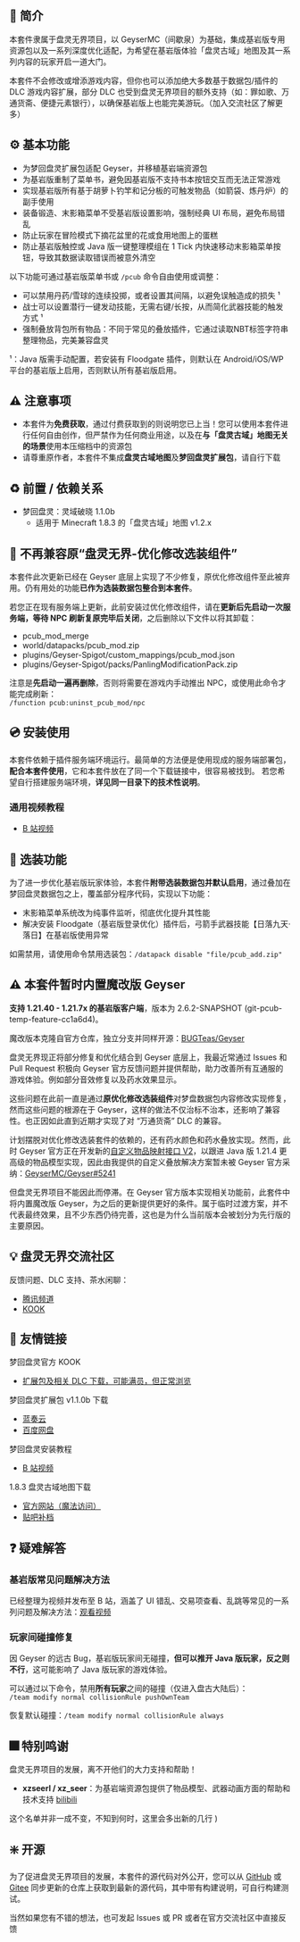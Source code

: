 ## 📖 简介

本套件隶属于盘灵无界项目，以 GeyserMC（间歇泉）为基础，集成基岩版专用资源包以及一系列深度优化适配，为希望在基岩版体验「盘灵古域」地图及其一系列内容的玩家开启一道大门。

本套件不会修改或增添游戏内容，但你也可以添加绝大多数基于数据包/插件的 DLC 游戏内容扩展，部分 DLC 也受到盘灵无界项目的额外支持（如：罪如歌、万通货斋、便捷元素银行），以确保基岩版上也能完美游玩。（加入交流社区了解更多）



## ⚙️ 基本功能

- 为梦回盘灵扩展包适配 Geyser，并移植基岩端资源包
- 为基岩版重制了菜单书，避免因基岩版不支持书本按钮交互而无法正常游戏
- 实现基岩版所有基于胡萝卜钓竿和记分板的可触发物品（如箭袋、炼丹炉）的副手使用
- 装备锻造、末影箱菜单不受基岩版设置影响，强制经典 UI 布局，避免布局错乱
- 防止玩家在冒险模式下摘花盆里的花或食用地图上的蛋糕
- 防止基岩版触控或 Java 版一键整理模组在 1 Tick 内快速移动末影箱菜单按钮，导致其数据读取错误而被意外清空

以下功能可通过基岩版菜单书或 `/pcub` 命令自由使用或调整：

- 可以禁用丹药/雪球的连续投掷，或者设置其间隔，以避免误触造成的损失 ¹
- 战士可以设置潜行一键发动技能，无需右键/长按，从而简化武器技能的触发方式 ¹
- 强制叠放背包所有物品：不同于常见的叠放插件，它通过读取NBT标签字符串整理物品，完美兼容盘灵

¹：Java 版需手动配置，若安装有 Floodgate 插件，则默认在 Android/iOS/WP 平台的基岩版上启用，否则默认所有基岩版启用。



## ⚠️ 注意事项

- 本套件为**免费获取**，通过付费获取到的则说明您已上当！您可以使用本套件进行任何自由创作，但严禁作为任何商业用途，以及在**与「盘灵古域」地图无关的场景**使用本压缩档中的资源包
- 请尊重原作者，本套件不集成**盘灵古域地图**及**梦回盘灵扩展包**，请自行下载



## ♻️ 前置 / 依赖关系

- 梦回盘灵：灵域破晓 1.1.0b
  - 适用于 Minecraft 1.8.3 的「盘灵古域」地图 v1.2.x  



## 🚫 不再兼容原“盘灵无界-优化修改选装组件”

本套件此次更新已经在 Geyser 底层上实现了不少修复，原优化修改组件至此被弃用。仍有用处的功能**已作为选装数据包整合到本套件**。

若您正在现有服务端上更新，此前安装过优化修改组件，请在**更新后先启动一次服务端，等待 NPC 刷新复原完毕后关闭**，之后删除以下文件以将其卸载：

- pcub_mod_merge
- world/datapacks/pcub_mod.zip
- plugins/Geyser-Spigot/custom_mappings/pcub_mod.json
- plugins/Geyser-Spigot/packs/PanlingModificationPack.zip

注意是**先启动一遍再删除**，否则将需要在游戏内手动推出 NPC，或使用此命令才能完成刷新：  
`/function pcub:uninst_pcub_mod/npc`



## 💿 安装使用

本套件依赖于插件服务端环境运行。最简单的方法便是使用现成的服务端部署包，**配合本套件使用**，它和本套件放在了同一个下载链接中，很容易被找到。
若您希望自行搭建服务端环境，**详见同一目录下的技术性说明**。

### 通用视频教程
- [B 站视频](https://www.bilibili.com/video/BV1V7QVY8E4t/)



## 🧩 选装功能

为了进一步优化基岩版玩家体验，本套件**附带选装数据包并默认启用**，通过叠加在梦回盘灵数据包之上，覆盖部分程序代码，实现以下功能：

- 末影箱菜单系统改为纯事件监听，彻底优化提升其性能
- 解决安装 Floodgate（基岩版登录优化）插件后，弓箭手武器技能【日落九天·落日】在基岩版使用异常

如需禁用，请使用命令禁用选装包：`/datapack disable "file/pcub_add.zip"`



## ⚠️ 本套件暂时内置魔改版 Geyser

**支持 1.21.40 - 1.21.7x 的基岩版客户端**，版本为 2.6.2-SNAPSHOT (git-pcub-temp-feature-cc1a6d4)。

魔改版本克隆自官方仓库，独立分支并同样开源：[BUGTeas/Geyser](https://github.com/BUGTeas/Geyser/tree/pcub-temp-feature)

盘灵无界现正将部分修复和优化结合到 Geyser 底层上，我最近常通过 Issues 和 Pull Request 积极向 Geyser 官方反馈问题并提供帮助，助力改善所有互通服的游戏体验。例如部分音效修复以及药水效果显示。

这些问题在此前一直是通过**原优化修改选装组件**对梦盘数据包内容修改实现修复，然而这些问题的根源在于 Geyser，这样的做法不仅治标不治本，还影响了兼容性。也正因如此直到近期才实现了对 “万通货斋” DLC 的兼容。

计划摆脱对优化修改选装套件的依赖的，还有药水颜色和药水叠放实现。然而，此时 Geyser 官方正在开发新的[自定义物品映射接口 V2](https://github.com/GeyserMC/Geyser/pull/5189)，以跟进 Java 版 1.21.4 更高级的物品模型实现，因此由我提供的自定义叠放解决方案暂未被 Geyser 官方采纳：[GeyserMC/Geyser#5241](https://github.com/GeyserMC/Geyser/pull/5241)

但盘灵无界项目不能因此而停滞。在 Geyser 官方版本实现相关功能前，此套件中将内置魔改版 Geyser，为之后的更新提供更好的条件。属于临时过渡方案，并不代表最终效果，且不少东西仍待完善，这也是为什么当前版本会被划分为先行版的主要原因。



## 💡 盘灵无界交流社区

反馈问题、DLC 支持、茶水闲聊：

- [腾讯频道](https://pd.qq.com/s/v8t170qb)
- [KOOK](https://kook.vip/KJ7Zlx)



## 🔗 友情链接

梦回盘灵官方 KOOK
- [扩展包及相关 DLC 下载，可能满员，但正常浏览](https://www.kookapp.cn/app/channels/5787377656427081)

梦回盘灵扩展包 v1.1.0b 下载
- [蓝奏云](https://wwrc.lanzoub.com/iZYK8149zyod)
- [百度网盘](https://pan.baidu.com/s/1y5NuvDD6APhsDcx10VkDBQ?pwd=plgy)

梦回盘灵安装教程
- [B 站视频](https://www.bilibili.com/video/bv14Q4y127wv)

1.8.3 盘灵古域地图下载
- [官方网站（魔法访问）](http://pan-gu-continent.blogspot.tw/)
- [贴吧补档](https://tieba.baidu.com/p/6132497097)



## ❓ 疑难解答

### 基岩版常见问题解决方法

已经整理为视频并发布至 B 站，涵盖了 UI 错乱、交易项查看、乱跳等常见的一系列问题及解决方法：[观看视频](https://www.bilibili.com/video/BV16WQWYKE6V/)

### 玩家间碰撞修复

因 Geyser 的远古 Bug，基岩版玩家间无碰撞，**但可以推开 Java 版玩家，反之则不行**，这可能影响了 Java 版玩家的游戏体验。

可以通过以下命令，禁用**所有玩家**之间的碰撞（仅进入盘古大陆后）：  
`/team modify normal collisionRule pushOwnTeam`

恢复默认碰撞：`/team modify normal collisionRule always`



## 🎆 特别鸣谢

盘灵无界项目的发展，离不开他们的大力支持和帮助！

- **xzseerl / xz_seer**：为基岩端资源包提供了物品模型、武器动画方面的帮助和技术支持 [bilibili](https://space.bilibili.com/449714964)

这个名单并非一成不变，不知到何时，这里会多出新的几行 )



## ❇️ 开源

为了促进盘灵无界项目的发展，本套件的源代码对外公开，您可以从 [GitHub](https://github.com/BUGTeas/panling-pcub) 或 [Gitee](https://gitee.com/BugTeaON/panling-pcub) 同步更新的仓库上获取到最新的源代码，其中带有构建说明，可自行构建测试。

当然如果您有不错的想法，也可发起 Issues 或 PR 或者在官方交流社区中直接反馈